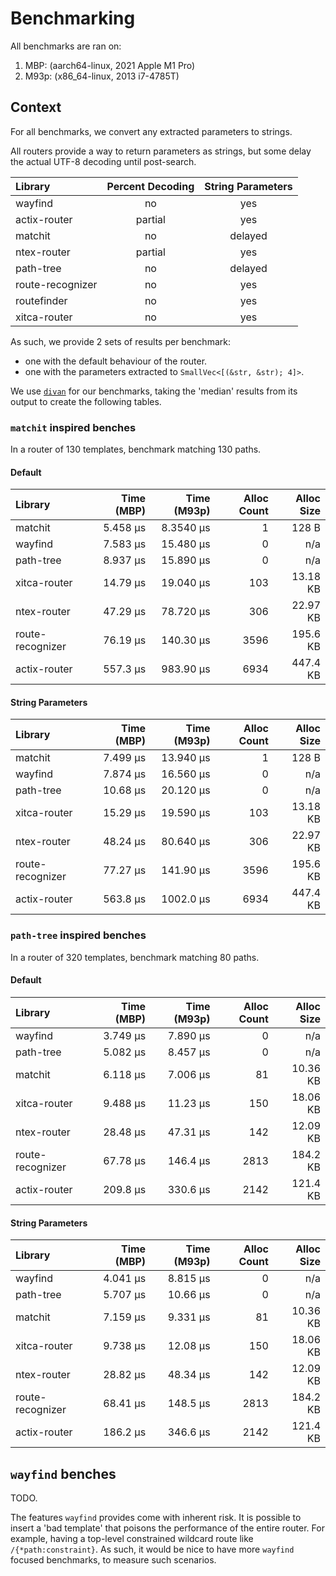 # Benchmarking

All benchmarks are ran on:
1. MBP: (aarch64-linux, 2021 Apple M1 Pro)
2. M93p: (x86_64-linux, 2013 i7-4785T)

## Context

For all benchmarks, we convert any extracted parameters to strings.

All routers provide a way to return parameters as strings, but some delay the actual UTF-8 decoding until post-search.

| Library          | Percent Decoding | String Parameters |
|:-----------------|:----------------:|:-----------------:|
| wayfind          | no               | yes               |
| actix-router     | partial          | yes               |
| matchit          | no               | delayed           |
| ntex-router      | partial          | yes               |
| path-tree        | no               | delayed           |
| route-recognizer | no               | yes               |
| routefinder      | no               | yes               |
| xitca-router     | no               | yes               |

As such, we provide 2 sets of results per benchmark:
- one with the default behaviour of the router.
- one with the parameters extracted to `SmallVec<[(&str, &str); 4]>`.

We use [`divan`](https://github.com/nvzqz/divan) for our benchmarks, taking the 'median' results from its output to create the following tables.

### `matchit` inspired benches

In a router of 130 templates, benchmark matching 130 paths.

#### Default

| Library          | Time (MBP) | Time (M93p) | Alloc Count | Alloc Size |
|:-----------------|-----------:|------------:|------------:|-----------:|
| matchit          | 5.458 µs   | 8.3540 µs   | 1           | 128 B      |
| wayfind          | 7.583 µs   | 15.480 µs   | 0           | n/a        |
| path-tree        | 8.937 µs   | 15.890 µs   | 0           | n/a        |
| xitca-router     | 14.79 µs   | 19.040 µs   | 103         | 13.18 KB   |
| ntex-router      | 47.29 µs   | 78.720 µs   | 306         | 22.97 KB   |
| route-recognizer | 76.19 µs   | 140.30 µs   | 3596        | 195.6 KB   |
| actix-router     | 557.3 µs   | 983.90 µs   | 6934        | 447.4 KB   |

#### String Parameters

| Library          | Time (MBP) | Time (M93p) | Alloc Count | Alloc Size |
|:-----------------|-----------:|------------:|------------:|-----------:|
| matchit          | 7.499 µs   | 13.940 µs   | 1           | 128 B      |
| wayfind          | 7.874 µs   | 16.560 µs   | 0           | n/a        |
| path-tree        | 10.68 µs   | 20.120 µs   | 0           | n/a        |
| xitca-router     | 15.29 µs   | 19.590 µs   | 103         | 13.18 KB   |
| ntex-router      | 48.24 µs   | 80.640 µs   | 306         | 22.97 KB   |
| route-recognizer | 77.27 µs   | 141.90 µs   | 3596        | 195.6 KB   |
| actix-router     | 563.8 µs   | 1002.0 µs   | 6934        | 447.4 KB   |

### `path-tree` inspired benches

In a router of 320 templates, benchmark matching 80 paths.

#### Default

| Library          | Time (MBP) | Time (M93p) | Alloc Count | Alloc Size |
|:-----------------|-----------:|------------:|------------:|-----------:|
| wayfind          | 3.749 µs   | 7.890 µs    | 0           | n/a        |
| path-tree        | 5.082 µs   | 8.457 µs    | 0           | n/a        |
| matchit          | 6.118 µs   | 7.006 µs    | 81          | 10.36 KB   |
| xitca-router     | 9.488 µs   | 11.23 µs    | 150         | 18.06 KB   |
| ntex-router      | 28.48 µs   | 47.31 µs    | 142         | 12.09 KB   |
| route-recognizer | 67.78 µs   | 146.4 µs    | 2813        | 184.2 KB   |
| actix-router     | 209.8 µs   | 330.6 µs    | 2142        | 121.4 KB   |

#### String Parameters

| Library          | Time (MBP) | Time (M93p) | Alloc Count | Alloc Size |
|:-----------------|-----------:|------------:|------------:|-----------:|
| wayfind          | 4.041 µs   | 8.815 µs    | 0           | n/a        |
| path-tree        | 5.707 µs   | 10.66 µs    | 0           | n/a        |
| matchit          | 7.159 µs   | 9.331 µs    | 81          | 10.36 KB   |
| xitca-router     | 9.738 µs   | 12.08 µs    | 150         | 18.06 KB   |
| ntex-router      | 28.82 µs   | 48.34 µs    | 142         | 12.09 KB   |
| route-recognizer | 68.41 µs   | 148.5 µs    | 2813        | 184.2 KB   |
| actix-router     | 186.2 µs   | 346.6 µs    | 2142        | 121.4 KB   |

## `wayfind` benches

TODO.

The features `wayfind` provides come with inherent risk.
It is possible to insert a 'bad template' that poisons the performance of the entire router.
For example, having a top-level constrained wildcard route like `/{*path:constraint}`.
As such, it would be nice to have more `wayfind` focused benchmarks, to measure such scenarios.
